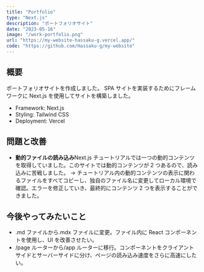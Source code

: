 ```yaml
---
title: "Portfolio"
type: "Next.js"
description: "ポートフォリオサイト"
date: "2023-05-16"
image: "/work-portfolio.png"
url: "https://my-website-hassaku-g.vercel.app/"
code: "https://github.com/Hassaku-g/my-website"
---
```


## 概要

ポートフォリオサイトを作成しました。
SPA サイトを実装するためにフレームワークに Next.js を使用してサイトを構築しました。

- Framework: Next.js
- Styling: Tailwind CSS
- Deployment: Vercel

## 問題と改善

- **動的ファイルの読み込み**Next.js チュートリアルでは一つの動的コンテンツを取得していました。このサイトでは動的コンテンツが 2 つあるので、読み込みに苦戦しました。
  → チュートリアル内の動的コンテンツの表示に関わるファイルをすべてコピーし、独自のファイル名に変更してローカル環境で確認。エラーを修正していき、最終的にコンテンツ 2 つを表示することができました。

## 今後やってみたいこと

- .md ファイルから.mdx ファイルに変更。ファイル内に React コンポーネントを使用し、UI を改善させたい。
- /page ルーターから/app ルーターに移行。コンポーネントをクライアントサイドとサーバーサイドに分け、ページの読み込み速度をさらに高速にしたい。
